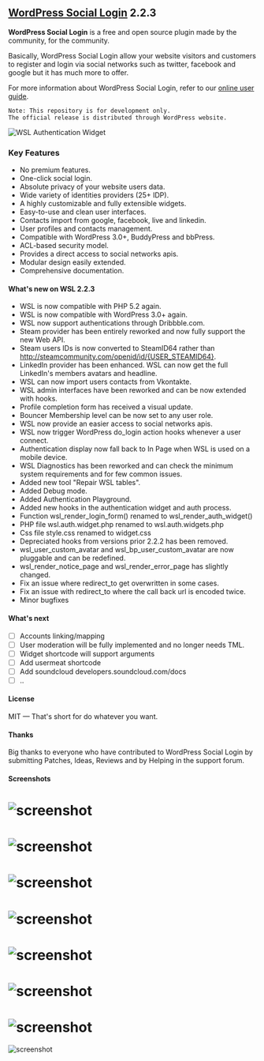 ## [WordPress Social Login](https://wordpress.org/plugins/wordpress-social-login/) 2.2.3
 
**WordPress Social Login** is a free and open source plugin made by the community, for the community.

Basically, WordPress Social Login allow your website visitors and customers to register and login via social networks such as twitter, facebook and google but it has much more to offer.

For more information about WordPress Social Login, refer to our [online user guide](http://miled.github.io/wordpress-social-login/).

    Note: This repository is for development only.
    The official release is distributed through WordPress website.
![WSL Authentication Widget](https://raw.githubusercontent.com/miled/wordpress-social-login/master/screenshot-1.png)

### Key Features

- No premium features.
- One-click social login.
- Absolute privacy of your website users data.
- Wide variety of identities providers (25+ IDP).
- A highly customizable and fully extensible widgets.
- Easy-to-use and clean user interfaces.
- Contacts import from google, facebook, live and linkedin.
- User profiles and contacts management.
- Compatible with WordPress 3.0+, BuddyPress and bbPress.
- ACL-based security model.
- Provides a direct access to social networks apis.
- Modular design easily extended.
- Comprehensive documentation.

#### What's new on WSL 2.2.3

* WSL is now compatible with PHP 5.2 again.
* WSL is now compatible with WordPress 3.0+ again.
* WSL now support authentications through Dribbble.com.
* Steam provider has been entirely reworked and now fully support the new Web API.
* Steam users IDs is now converted to SteamID64 rather than http://steamcommunity.com/openid/id/{USER_STEAMID64}.
* LinkedIn provider has been enhanced. WSL can now get the full LinkedIn's members avatars and headline.
* WSL can now import users contacts from Vkontakte.
* WSL admin interfaces have been reworked and can be now extended with hooks.
* Profile completion form has received a visual update.
* Bouncer Membership level can be now set to any user role.
* WSL now provide an easier access to social networks apis.
* WSL now trigger WordPress do_login action hooks whenever a user connect.
* Authentication display now fall back to In Page when WSL is used on a mobile device.
* WSL Diagnostics has been reworked and can check the minimum system requirements and for few common issues. 
* Added new tool "Repair WSL tables".
* Added Debug mode.
* Added Authentication Playground.
* Added new hooks in the authentication widget and auth process.
* Function wsl_render_login_form() renamed to wsl_render_auth_widget()
* PHP file wsl.auth.widget.php renamed to wsl.auth.widgets.php
* Css file style.css renamed to widget.css
* Depreciated hooks from versions prior 2.2.2 has been removed.
* wsl_user_custom_avatar and wsl_bp_user_custom_avatar are now pluggable and can be redefined.
* wsl_render_notice_page and wsl_render_error_page has slightly changed.
* Fix an issue where redirect_to get overwritten in some cases.
* Fix an issue with redirect_to where the call back url is encoded twice.
* Minor bugfixes

#### What's next

- [ ] Accounts linking/mapping
- [ ] User moderation will be fully implemented and no longer needs TML.
- [ ] Widget shortcode will support arguments
- [ ] Add usermeat shortcode
- [ ] Add soundcloud developers.soundcloud.com/docs
- [ ] ..

#### License 

MIT — That's short for do whatever you want.

#### Thanks

Big thanks to everyone who have contributed to WordPress Social Login by submitting Patches, Ideas, Reviews and by Helping in the support forum. 

#### Screenshots
![screenshot](https://raw.githubusercontent.com/miled/wordpress-social-login/master/screenshot-2.png)
===
![screenshot](https://raw.githubusercontent.com/miled/wordpress-social-login/master/screenshot-3.png)
===
![screenshot](http://miled.github.io/wordpress-social-login/assets/img/theme_fontawesome.png)
===
![screenshot](https://raw.githubusercontent.com/miled/wordpress-social-login/master/screenshot-4.png)
=
![screenshot](https://raw.githubusercontent.com/miled/wordpress-social-login/master/screenshot-5.png)
===
![screenshot](https://raw.githubusercontent.com/miled/wordpress-social-login/master/screenshot-6.png)
===
![screenshot](https://raw.githubusercontent.com/miled/wordpress-social-login/master/screenshot-7.png)
===
![screenshot](https://raw.githubusercontent.com/miled/wordpress-social-login/master/screenshot-8.png)